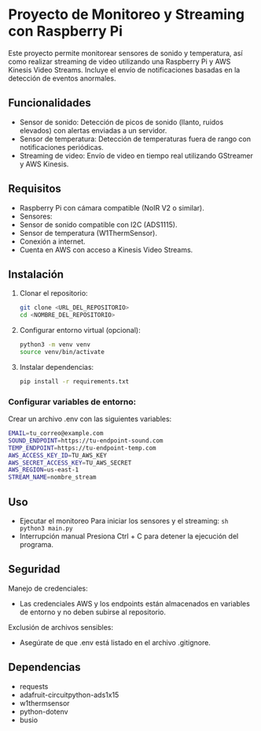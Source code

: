 # Proyecto de Monitoreo y Streaming con Raspberry Pi

Este proyecto permite monitorear sensores de sonido y temperatura, así como realizar streaming de video utilizando una Raspberry Pi y AWS Kinesis Video Streams. Incluye el envío de notificaciones basadas en la detección de eventos anormales.

## Funcionalidades

- Sensor de sonido: Detección de picos de sonido (llanto, ruidos elevados) con alertas enviadas a un servidor.
- Sensor de temperatura: Detección de temperaturas fuera de rango con notificaciones periódicas.
- Streaming de video: Envío de video en tiempo real utilizando GStreamer y AWS Kinesis.

## Requisitos

- Raspberry Pi con cámara compatible (NoIR V2 o similar).
- Sensores:
- Sensor de sonido compatible con I2C (ADS1115).
- Sensor de temperatura (W1ThermSensor).
- Conexión a internet.
- Cuenta en AWS con acceso a Kinesis Video Streams.

## Instalación

1. Clonar el repositorio:
	```sh
	git clone <URL_DEL_REPOSITORIO>
	cd <NOMBRE_DEL_REPOSITORIO>
	```
2. Configurar entorno virtual (opcional):
	```sh
	python3 -m venv venv
	source venv/bin/activate
	```
3. Instalar dependencias:
	```sh
	pip install -r requirements.txt
	```
### Configurar variables de entorno:
Crear un archivo .env con las siguientes variables:
```sh
EMAIL=tu_correo@example.com
SOUND_ENDPOINT=https://tu-endpoint-sound.com
TEMP_ENDPOINT=https://tu-endpoint-temp.com
AWS_ACCESS_KEY_ID=TU_AWS_KEY
AWS_SECRET_ACCESS_KEY=TU_AWS_SECRET
AWS_REGION=us-east-1
STREAM_NAME=nombre_stream
```


## Uso

- Ejecutar el monitoreo
	Para iniciar los sensores y el streaming:
		```sh
		python3 main.py
		```
- Interrupción manual
	Presiona Ctrl + C para detener la ejecución del programa.

## Seguridad
Manejo de credenciales: 
- Las credenciales AWS y los endpoints están almacenados en variables de entorno y no deben subirse al repositorio.

Exclusión de archivos sensibles:
- Asegúrate de que .env está listado en el archivo .gitignore.

## Dependencias

- requests
- adafruit-circuitpython-ads1x15
- w1thermsensor
- python-dotenv
- busio
